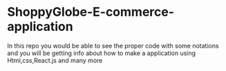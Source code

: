 # ShoppyGlobe-E-commerce-application
In this repo you would be able to see the proper code with some notations and you will be getting info about how to make a application using Html,css,React.js and many more
